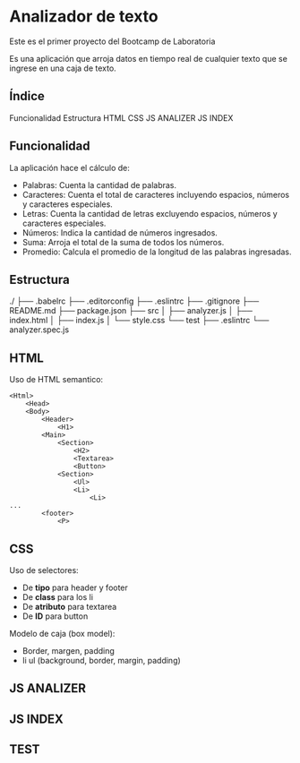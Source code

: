 # Analizador de texto

Este es el primer proyecto del Bootcamp de Laboratoria

Es una aplicación que arroja datos en tiempo real de cualquier texto que se ingrese en una caja de texto.

## Índice

Funcionalidad
Estructura
HTML
CSS
JS ANALIZER
JS INDEX

## Funcionalidad
La aplicación hace el cálculo de:

- Palabras: Cuenta la cantidad de palabras.
- Caracteres: Cuenta el total de caracteres incluyendo espacios, números y caracteres especiales.
- Letras: Cuenta la cantidad de letras excluyendo espacios, números y caracteres especiales.
- Números: Indica la cantidad de números ingresados.
- Suma: Arroja el total de la suma de todos los números.
- Promedio: Calcula el promedio de la longitud de las palabras ingresadas.

## Estructura

./
├── .babelrc
├── .editorconfig
├── .eslintrc
├── .gitignore
├── README.md
├── package.json
├── src
│   ├── analyzer.js
│   ├── index.html
│   ├── index.js
│   └── style.css
└── test
    ├── .eslintrc
    └── analyzer.spec.js

## HTML

Uso de HTML semantico:

    <Html>
    	<Head>
    	<Body>
    		<Header>
    			<H1>
    		<Main>
    			<Section>
    				<H2>
    				<Textarea>
    				<Button>
    			<Section>
    				<Ul>
    				<Li>
    					<Li>
    ...
    		<footer>
    			<P>

## CSS
Uso de selectores:

- De **tipo** para header y footer
- De **class** para los li
- De **atributo** para textarea
- De **ID** para button

Modelo de caja (box model):

- Border, margen, padding
- li ul (background, border, margin, padding)

## JS ANALIZER
## JS INDEX
## TEST
